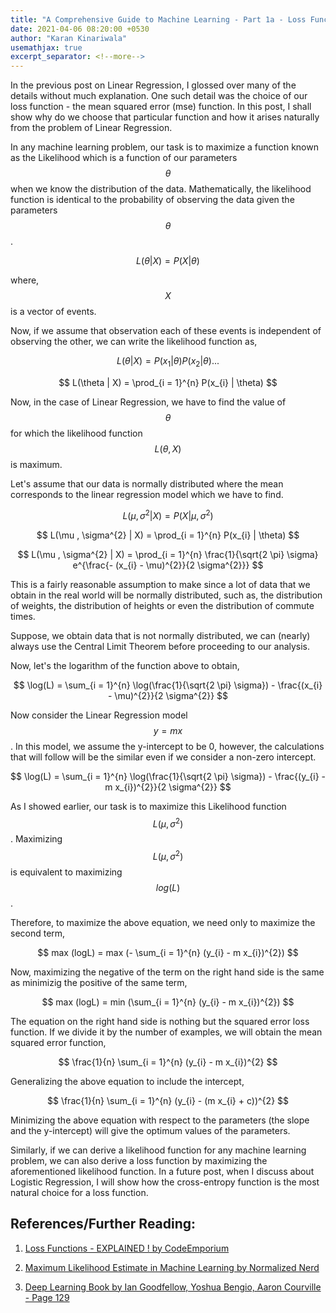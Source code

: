 ```yaml
---
title: "A Comprehensive Guide to Machine Learning - Part 1a - Loss Functions"
date: 2021-04-06 08:20:00 +0530
author: "Karan Kinariwala"
usemathjax: true
excerpt_separator: <!--more-->
---
```


In the previous post on Linear Regression, I glossed over many of the details without much explanation. One such detail was the choice of our loss function - the mean squared error (mse) function. In this post, I shall show why do we choose that particular function and how it arises naturally from the problem of Linear Regression.

<!--more-->

In any machine learning problem, our task is to maximize a function known as the Likelihood which is a function of our parameters $$ \theta $$ when we know the distribution of the data. Mathematically, the likelihood function is identical to the probability of observing the data given the parameters $$ \theta $$.

$$
L(\theta | X) = P(X | \theta)
$$

where, $$ X $$ is a vector of events.

Now, if we assume that observation each of these events is independent of observing the other, we can write the likelihood function as,

$$
L(\theta | X) = P(x_{1} | \theta) P(x_{2} | \theta) ...
$$

$$
L(\theta | X) = \prod_{i = 1}^{n} P(x_{i} | \theta)
$$

Now, in the case of Linear Regression, we have to find the value of $$\theta$$ for which the likelihood function $$L(\theta , X)$$ is maximum.

Let's assume that our data is normally distributed where the mean corresponds to the linear regression model which we have to find.

$$
L(\mu , \sigma^{2} | X) = P(X | \mu, \sigma^{2})
$$

$$
L(\mu , \sigma^{2} | X) = \prod_{i = 1}^{n} P(x_{i} | \theta)
$$

$$
L(\mu , \sigma^{2} | X) = \prod_{i = 1}^{n} \frac{1}{\sqrt{2 \pi} \sigma} e^{\frac{- (x_{i} - \mu)^{2}}{2 \sigma^{2}}}
$$

This is a fairly reasonable assumption to make since a lot of data that we obtain in the real world will be normally distributed, such as, the distribution of weights, the distribution of heights or even the distribution of commute times.

Suppose, we obtain data that is not normally distributed, we can (nearly) always use the Central Limit Theorem before proceeding to our analysis.

Now, let's the logarithm of the function above to obtain,

$$
\log(L) = \sum_{i = 1}^{n} \log(\frac{1}{\sqrt{2 \pi} \sigma}) - \frac{(x_{i} - \mu)^{2}}{2 \sigma^{2}}
$$

Now consider the Linear Regression model $$ y = mx $$. In this model, we assume the y-intercept to be 0, however, the calculations that will follow will be the similar even if we consider a non-zero intercept.

$$
\log(L) = \sum_{i = 1}^{n} \log(\frac{1}{\sqrt{2 \pi} \sigma}) - \frac{(y_{i} - m x_{i})^{2}}{2 \sigma^{2}}
$$

As I showed earlier, our task is to maximize this Likelihood function $$ L(\mu, \sigma^{2}) $$. Maximizing $$ L(\mu, \sigma^{2}) $$ is equivalent to maximizing $$ log(L) $$.

Therefore, to maximize the above equation, we need only to maximize the second term,

$$
max (logL) = max (- \sum_{i = 1}^{n} (y_{i} - m x_{i})^{2})
$$

Now, maximizing the negative of the term on the right hand side is the same as minimizig the positive of the same term,

$$
max (logL) = min (\sum_{i = 1}^{n} (y_{i} - m x_{i})^{2})
$$

The equation on the right hand side is nothing but the squared error loss function. If we divide it by the number of examples, we will obtain the mean squared error function,

$$
\frac{1}{n} \sum_{i = 1}^{n} (y_{i} - m x_{i})^{2}
$$

Generalizing the above equation to include the intercept,

$$
\frac{1}{n} \sum_{i = 1}^{n} (y_{i} - (m x_{i} + c))^{2}
$$

Minimizing the above equation with respect to the parameters (the slope and the y-intercept) will give the optimum values of the parameters.

Similarly, if we can derive a likelihood function for any machine learning problem, we can also derive a loss function by maximizing the aforementioned likelihood function. In a future post, when I discuss about Logistic Regression, I will show how the cross-entropy function is the most natural choice for a loss function.

## References/Further Reading:

1. [Loss Functions - EXPLAINED ! by CodeEmporium](https://www.youtube.com/watch?v=QBbC3Cjsnjg)

2. [Maximum Likelihood Estimate in Machine Learning by Normalized Nerd](https://www.youtube.com/watch?v=2PfGO753UHk)

3. [Deep Learning Book by Ian Goodfellow, Yoshua Bengio, Aaron Courville - Page 129](https://www.deeplearningbook.org/contents/ml.html)